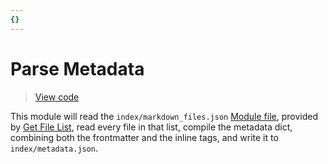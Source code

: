 ```yaml
---
{}
---
```

# Parse Metadata   
   
> [View code](https://github.com/obsidian-html/obsidian-html/blob/master/obsidianhtml/modules/builtin/parse_metadata.py)   
   
This module will read the `index/markdown_files.json` [Module file](../../Configurations/Modules/Concepts/Module%20file.md), provided by [Get File List](../../Configurations/Modules/Get%20File%20List.md), read every file in that list, compile the metadata dict, combining both the frontmatter and the inline tags, and write it to `index/metadata.json`.